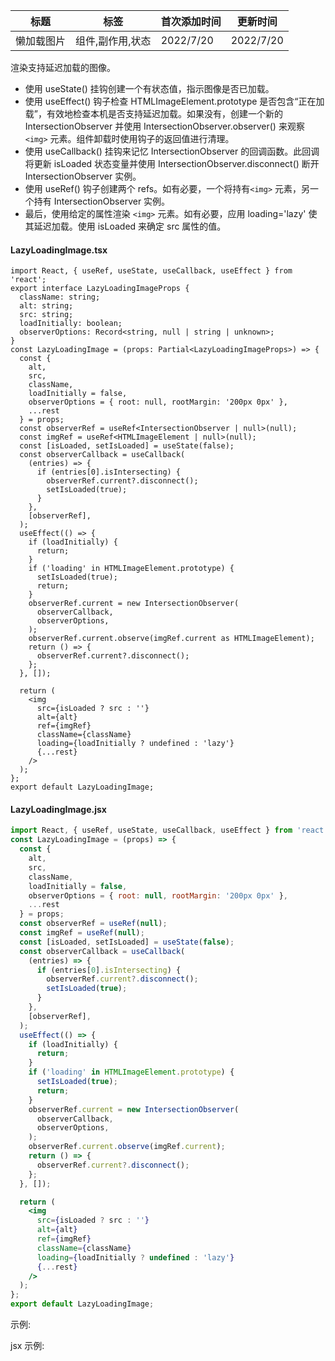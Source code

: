 | 标题       | 标签             | 首次添加时间 | 更新时间  |
| ---------- | ---------------- | ------------ | --------- |
| 懒加载图片 | 组件,副作用,状态 | 2022/7/20    | 2022/7/20 |

渲染支持延迟加载的图像。

- 使用 useState() 挂钩创建一个有状态值，指示图像是否已加载。
- 使用 useEffect() 钩子检查 HTMLImageElement.prototype 是否包含“正在加载”，有效地检查本机是否支持延迟加载。如果没有，创建一个新的 IntersectionObserver 并使用 IntersectionObserver.observer() 来观察 `<img>` 元素。组件卸载时使用钩子的返回值进行清理。
- 使用 useCallback() 挂钩来记忆 IntersectionObserver 的回调函数。此回调将更新 isLoaded 状态变量并使用 IntersectionObserver.disconnect() 断开 IntersectionObserver 实例。
- 使用 useRef() 钩子创建两个 refs。如有必要，一个将持有`<img>` 元素，另一个持有 IntersectionObserver 实例。
- 最后，使用给定的属性渲染 `<img>` 元素。如有必要，应用 loading='lazy' 使其延迟加载。使用 isLoaded 来确定 src 属性的值。

#### LazyLoadingImage.tsx

```tsx | pure
import React, { useRef, useState, useCallback, useEffect } from 'react';
export interface LazyLoadingImageProps {
  className: string;
  alt: string;
  src: string;
  loadInitially: boolean;
  observerOptions: Record<string, null | string | unknown>;
}
const LazyLoadingImage = (props: Partial<LazyLoadingImageProps>) => {
  const {
    alt,
    src,
    className,
    loadInitially = false,
    observerOptions = { root: null, rootMargin: '200px 0px' },
    ...rest
  } = props;
  const observerRef = useRef<IntersectionObserver | null>(null);
  const imgRef = useRef<HTMLImageElement | null>(null);
  const [isLoaded, setIsLoaded] = useState(false);
  const observerCallback = useCallback(
    (entries) => {
      if (entries[0].isIntersecting) {
        observerRef.current?.disconnect();
        setIsLoaded(true);
      }
    },
    [observerRef],
  );
  useEffect(() => {
    if (loadInitially) {
      return;
    }
    if ('loading' in HTMLImageElement.prototype) {
      setIsLoaded(true);
      return;
    }
    observerRef.current = new IntersectionObserver(
      observerCallback,
      observerOptions,
    );
    observerRef.current.observe(imgRef.current as HTMLImageElement);
    return () => {
      observerRef.current?.disconnect();
    };
  }, []);

  return (
    <img
      src={isLoaded ? src : ''}
      alt={alt}
      ref={imgRef}
      className={className}
      loading={loadInitially ? undefined : 'lazy'}
      {...rest}
    />
  );
};
export default LazyLoadingImage;
```

#### LazyLoadingImage.jsx

```jsx | pure
import React, { useRef, useState, useCallback, useEffect } from 'react';
const LazyLoadingImage = (props) => {
  const {
    alt,
    src,
    className,
    loadInitially = false,
    observerOptions = { root: null, rootMargin: '200px 0px' },
    ...rest
  } = props;
  const observerRef = useRef(null);
  const imgRef = useRef(null);
  const [isLoaded, setIsLoaded] = useState(false);
  const observerCallback = useCallback(
    (entries) => {
      if (entries[0].isIntersecting) {
        observerRef.current?.disconnect();
        setIsLoaded(true);
      }
    },
    [observerRef],
  );
  useEffect(() => {
    if (loadInitially) {
      return;
    }
    if ('loading' in HTMLImageElement.prototype) {
      setIsLoaded(true);
      return;
    }
    observerRef.current = new IntersectionObserver(
      observerCallback,
      observerOptions,
    );
    observerRef.current.observe(imgRef.current);
    return () => {
      observerRef.current?.disconnect();
    };
  }, []);

  return (
    <img
      src={isLoaded ? src : ''}
      alt={alt}
      ref={imgRef}
      className={className}
      loading={loadInitially ? undefined : 'lazy'}
      {...rest}
    />
  );
};
export default LazyLoadingImage;
```

示例:

<code src="./Demo.zh-CN.tsx"></code>

jsx 示例:

<code src="./jsx/Demo.zh-CN.jsx"></code>
